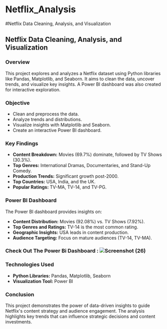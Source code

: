 # Netflix_Analysis
#Netflix Data Cleaning, Analysis, and Visualization

## Netflix Data Cleaning, Analysis, and Visualization  

### Overview  
This project explores and analyzes a Netflix dataset using Python libraries like Pandas, Matplotlib, and Seaborn. It aims to clean the data, uncover trends, and visualize key insights. A Power BI dashboard was also created for interactive exploration.  



### Objective  
- Clean and preprocess the data.  
- Analyze trends and distributions.  
- Visualize insights with Matplotlib and Seaborn.  
- Create an interactive Power BI dashboard.  



### Key Findings  
- **Content Breakdown:** Movies (69.7%) dominate, followed by TV Shows (30.3%).  
- **Top Genres:** International Dramas, Documentaries, and Stand-Up Comedy.  
- **Production Trends:** Significant growth post-2000.  
- **Top Countries:** USA, India, and the UK.  
- **Popular Ratings:** TV-MA, TV-14, and TV-PG.  



### Power BI Dashboard  
The Power BI dashboard provides insights on:  
- **Content Distribution:** Movies (92.08%) vs. TV Shows (7.92%).  
- **Top Genres and Ratings:** TV-14 is the most common rating.  
- **Geographic Insights:** USA leads in content production.  
- **Audience Targeting:** Focus on mature audiences (TV-14, TV-MA).

### Check Out The Power Bi Dashboard : ![Screenshot (26)](https://github.com/user-attachments/assets/138e8a39-6362-4841-98da-0cbfe28011d9)

  


### Technologies Used  
- **Python Libraries:** Pandas, Matplotlib, Seaborn  
- **Visualization Tool:** Power BI  


### Conclusion  
This project demonstrates the power of data-driven insights to guide Netflix's content strategy and audience engagement. The analysis highlights key trends that can influence strategic decisions and content investments.  






